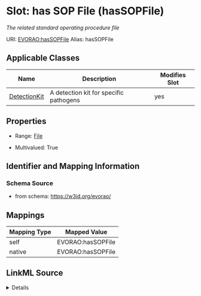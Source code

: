 

# Slot: has SOP File (hasSOPFile) 


_The related standard operating procedure file_





URI: [EVORAO:hasSOPFile](https://w3id.org/evorao/hasSOPFile)
Alias: hasSOPFile

<!-- no inheritance hierarchy -->





## Applicable Classes

| Name | Description | Modifies Slot |
| --- | --- | --- |
| [DetectionKit](DetectionKit.md) | A detection kit for specific pathogens |  yes  |







## Properties

* Range: [File](File.md)

* Multivalued: True





## Identifier and Mapping Information







### Schema Source


* from schema: https://w3id.org/evorao/




## Mappings

| Mapping Type | Mapped Value |
| ---  | ---  |
| self | EVORAO:hasSOPFile |
| native | EVORAO:hasSOPFile |




## LinkML Source

<details>
```yaml
name: hasSOPFile
description: The related standard operating procedure file
title: has SOP File
from_schema: https://w3id.org/evorao/
rank: 1000
alias: hasSOPFile
domain_of:
- DetectionKit
range: File
required: false
multivalued: true

```
</details>